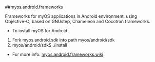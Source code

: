 ##myos.android.frameworks

Frameworks for myOS applications in Android environment, using Objective-C, based on GNUstep, Chameleon and Cocotron frameworks.

* To install myOS for Android:

1. Fork myos.android.sdk into path myos/android/sdk
2. myos/android/sdk$ ./install

* For more info:
[myos.android.frameworks.wiki](https://github.com/amraboelela/myos.android.frameworks/wiki)
